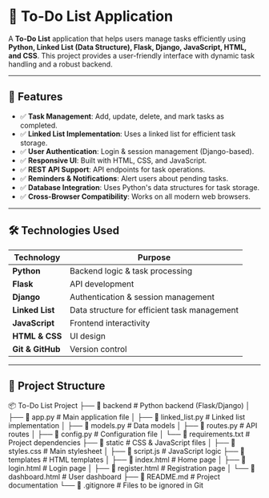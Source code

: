 # 📝 To-Do List Application

A **To-Do List** application that helps users manage tasks efficiently using **Python, Linked List (Data Structure), Flask, Django, JavaScript, HTML, and CSS**. This project provides a user-friendly interface with dynamic task handling and a robust backend.

---

## 🚀 Features

- ✅ **Task Management**: Add, update, delete, and mark tasks as completed.  
- ✅ **Linked List Implementation**: Uses a linked list for efficient task storage.  
- ✅ **User Authentication**: Login & session management (Django-based).  
- ✅ **Responsive UI**: Built with HTML, CSS, and JavaScript.  
- ✅ **REST API Support**: API endpoints for task operations.  
- ✅ **Reminders & Notifications**: Alert users about pending tasks.  
- ✅ **Database Integration**: Uses Python's data structures for task storage.  
- ✅ **Cross-Browser Compatibility**: Works on all modern web browsers.  

---

## 🛠️ Technologies Used

| Technology | Purpose |
|------------|---------|
| **Python** | Backend logic & task processing |
| **Flask** | API development |
| **Django** | Authentication & session management |
| **Linked List** | Data structure for efficient task management |
| **JavaScript** | Frontend interactivity |
| **HTML & CSS** | UI design |
| **Git & GitHub** | Version control |

---

## 📂 Project Structure

📦 To-Do List Project ├── 📁 backend # Python backend (Flask/Django) │ ├── 📄 app.py # Main application file │ ├── 📄 linked_list.py # Linked list implementation │ ├── 📄 models.py # Data models │ ├── 📄 routes.py # API routes │ ├── 📄 config.py # Configuration file │ └── 📄 requirements.txt # Project dependencies ├── 📁 static # CSS & JavaScript files │ ├── 📄 styles.css # Main stylesheet │ ├── 📄 script.js # JavaScript logic ├── 📁 templates # HTML templates │ ├── 📄 index.html # Home page │ ├── 📄 login.html # Login page │ ├── 📄 register.html # Registration page │ └── 📄 dashboard.html # User dashboard ├── 📄 README.md # Project documentation └── 📄 .gitignore # Files to be ignored in Git
